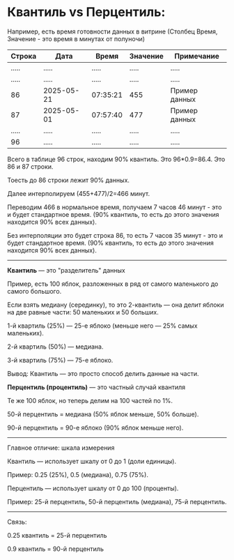 # **Квантиль vs Перцентиль:**

Например, есть время готовности данных в витрине (Столбец Время, Значение - это время в минутах от полуночи)

| Строка | Дата                | Время    | Значение | Примечание         |
|--------|---------------------|----------|----------|--------------------|
| .....  |  .....              |.....     |.....     |.....               |
| .....  |  .....              |.....     |.....     |.....               |
| 86     | 2025-05-21          | 07:35:21 | 455      | Пример данных      |
| 87     | 2025-05-01          | 07:57:40 | 477      | Пример данных      |
| .....  |  .....              |.....     |.....     |.....               |
| 96     |  .....              |.....     |.....     |.....               |

Всего в таблице 96 строк, находим 90% квантиль. Это 96*0.9=86.4. Это 86 и 87 строки.

Тоесть до 86 строки лежит 90% данных.

Далее интерполируем (455+477)/2=466 минут.

Переводим 466 в нормальное время, получаем 7 часов 46 минут - это и будет стандартное время. (90% квантиль, то есть до этого значения находится 90% всех данных).

Без интерполяции это будет строка 86, то есть 7 часов 35 минут - это и будет стандартное время. (90% квантиль, то есть до этого значения находится 90% всех данных).

------------------------------------

**Квантиль** — это "разделитель" данных

Пример, есть 100 яблок, разложенных в ряд от самого маленького до самого большого.

Если взять медиану (серединку), то это 2-квантиль — она делит яблоки на две равные части: 50 маленьких и 50 больших.

1-й квартиль (25%) — 25-е яблоко (меньше него — 25% самых маленьких).

2-й квартиль (50%) — медиана.

3-й квартиль (75%) — 75-е яблоко.

Вывод: Квантиль — это просто способ делить данные на части.

**Перцентиль (процентиль)** — это частный случай квантиля

Те же 100 яблок, но теперь делим на 100 частей по 1%.

50-й перцентиль = медиана (50% яблок меньше, 50% больше).

90-й перцентиль = 90-е яблоко (90% яблок меньше него).

-------------------------------------

Главное отличие: шкала измерения
   
Квантиль — использует шкалу от 0 до 1 (доли единицы).

Пример: 0.25 (25%), 0.5 (медиана), 0.75 (75%).

Перцентиль — использует шкалу от 0 до 100 (проценты).

Пример: 25-й перцентиль, 50-й перцентиль (медиана), 75-й перцентиль.

-------------------------------------

Связь:

0.25 квантиль = 25-й перцентиль

0.9 квантиль = 90-й перцентиль
